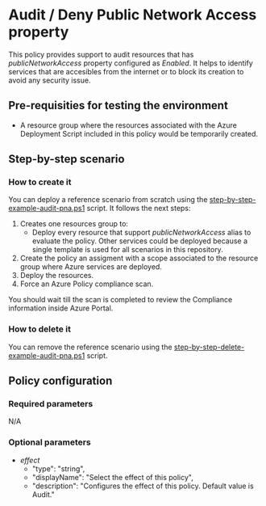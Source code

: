 # Audit / Deny Public Network Access property

This policy provides support to audit resources that has *publicNetworkAccess* property configured as *Enabled*. It helps to identify services that are accesibles from the internet or to block its creation to avoid any security issue.

## Pre-requisities for testing the environment

- A resource group where the resources associated with the Azure Deployment Script included in this policy would be temporarily created.

## Step-by-step scenario

### How to create it

You can deploy a reference scenario from scratch using the [step-by-step-example-audit-pna.ps1](step-by-step-example-audit-pna.ps1) script. It follows the next steps:

1. Creates one resources group to:
    - Deploy every resource that support *publicNetworkAccess* alias to evaluate the policy. Other services could be deployed because a single template is used for all scenarios in this repository.
2. Create the policy an assigment with a scope associated to the resource group where Azure services are deployed.
3. Deploy the resources.
4. Force an Azure Policy compliance scan.

You should wait till the scan is completed to review the Compliance information inside Azure Portal.

### How to delete it

You can remove the reference scenario using the [step-by-step-delete-example-audit-pna.ps1](step-by-step-delete-example-audit-pna.ps1) script.

## Policy configuration

### Required parameters

N/A

### Optional parameters

- *effect*
  - "type": "string",
  - "displayName": "Select the effect of this policy",
  - "description": "Configures the effect of this policy. Default value is Audit."